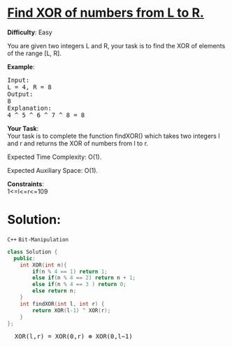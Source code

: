 # [Find XOR of numbers from L to R.](https://www.geeksforgeeks.org/problems/find-xor-of-numbers-from-l-to-r/0)
**Difficulty**: Easy  

You are given two integers L and R, your task is to find the XOR of elements of the range [L, R].  

**Example**:  
<pre>
Input: 
L = 4, R = 8 
Output:
8 
Explanation:
4 ^ 5 ^ 6 ^ 7 ^ 8 = 8
</pre>

**Your Task**:  
Your task is to complete the function findXOR() which takes two integers l and r and returns the XOR of numbers from l to r.  

Expected Time Complexity: O(1).  

Expected Auxiliary Space: O(1).  

**Constraints**:  
1<=l<=r<=109

# Solution:
  `C++` `Bit-Manipulation`

```cpp
class Solution {
  public:
    int XOR(int n){
        if(n % 4 == 1) return 1;
        else if(n % 4 == 2) return n + 1;
        else if(n % 4 == 3 ) return 0;
        else return n;
    }
    int findXOR(int l, int r) {
        return XOR(l-1) ^ XOR(r);
    }
};
```

<pre>
  XOR(l,r) = XOR(0,r) ⊕ XOR(0,l−1)
</pre>
